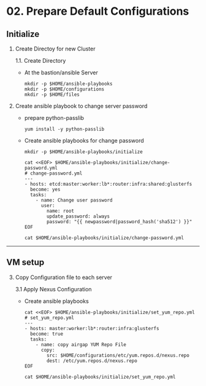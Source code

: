 # **02. Prepare Default Configurations**

## Initialize

1. Create Directoy for new Cluster

    1.1. Create Directory

    - At the bastion/ansible Server

          mkdir -p $HOME/ansible-playbooks
          mkdir -p $HOME/configurations
          mkdir -p $HOME/files


2. Create ansible playbook to change server password

    - prepare python-passlib

          yum install -y python-passlib

    - Create ansible playbooks for change password 

          mkdir -p $HOME/ansible-playbooks/initialize

          cat <<EOF> $HOME/ansible-playbooks/initialize/change-password.yml
          # change-password.yml
          ---
          - hosts: etcd:master:worker:lb*:router:infra:shared:glusterfs
            become: yes
            tasks:
              - name: Change user password
                user:
                  name: root
                  update_password: always
                  password: "{{ newpassword|password_hash('sha512') }}"
          EOF

          cat $HOME/ansible-playbooks/initialize/change-password.yml

---
## VM setup

3. Copy Configuration file to each server

    3.1 Apply Nexus Configuration
    
    - Create ansible playbooks

          cat <<EOF> $HOME/ansible-playbooks/initialize/set_yum_repo.yml
          # set_yum_repo.yml
          ---
          - hosts: master:worker:lb*:router:infra:glusterfs
            become: true
            tasks:
              - name: copy airgap YUM Repo File
                copy:
                  src: $HOME/configurations/etc/yum.repos.d/nexus.repo
                  dest: /etc/yum.repos.d/nexus.repo
          EOF

          cat $HOME/ansible-playbooks/initialize/set_yum_repo.yml
